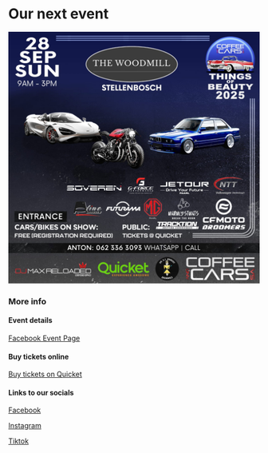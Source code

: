 # Our next event

![Event Poster](newposter.jpeg)

### More info

#### Event details
<a href="https://facebook.com/events/s/things-of-beauty-2025/723472460212063/">Facebook Event Page</a>

#### Buy tickets online
<a href="https://qkt.io/ThingsOfBeauty">Buy tickets on Quicket</a>

#### Links to our socials
<a href="http://fb.com/CoffeeCarsSA">Facebook</a>

<a href="http://instagram.com/CoffeeCars_SA">Instagram</a>

<a href="http://tiktok.com/@coffeecars_sa">Tiktok</a>
